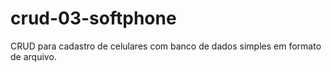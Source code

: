 # crud-03-softphone
CRUD para cadastro de celulares com banco de dados simples em formato de arquivo.
